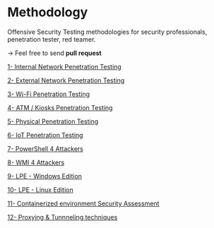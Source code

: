 # Methodology

Offensive Security Testing methodologies for security professionals, penetration tester, red teamer.

&rarr; Feel free to send **pull request**

[1- Internal Network Penetration Testing](https://github.com/r1skkam/Methodology/blob/main/01-%20Internal.md)

[2- External Network Penetration Testing](https://github.com/r1skkam/Methodology/blob/main/02-%20External.md)

[3- Wi-Fi Penetration Testing](https://github.com/r1skkam/Methodology/blob/main/03-%20Wi-Fi.md)

[4- ATM / Kiosks Penetration Testing](https://github.com/r1skkam/Methodology/blob/main/04-%20ATM%20Kiosks.md)

[5- Physical Penetration Testing](https://github.com/r1skkam/Methodology/blob/main/05-%20Physical%20Intrusion.md)

[6- IoT Penetration Testing](https://github.com/r1skkam/Methodology/blob/main/06-%20IoT.md)

[7- PowerShell 4 Attackers](https://github.com/r1skkam/Methodology/blob/main/07-%20PowerShell%204%20Attackers.md)

[8- WMI 4 Attackers](https://github.com/r1skkam/Methodology/blob/main/08-%20WMI%204%20Attackers.md)

[9- LPE - Windows Edition](https://github.com/r1skkam/Methodology/blob/main/09-%20LPE%20-%20Windows%20Edition.md)

[10- LPE - Linux Edition](https://github.com/r1skkam/Methodology/blob/main/10-%20LPE%20-%20Linux%20Edition.md)

[11- Containerized environment Security Assessment](https://github.com/r1skkam/Methodology/blob/main/11-%20Containerized%20environment%20Security%20Assessment.md)

[12- Proxying & Tunnneling techniques](https://github.com/r1skkam/Methodology/blob/main/12-%20Proxying%20%26%20Tunnneling%20techniques.md)

